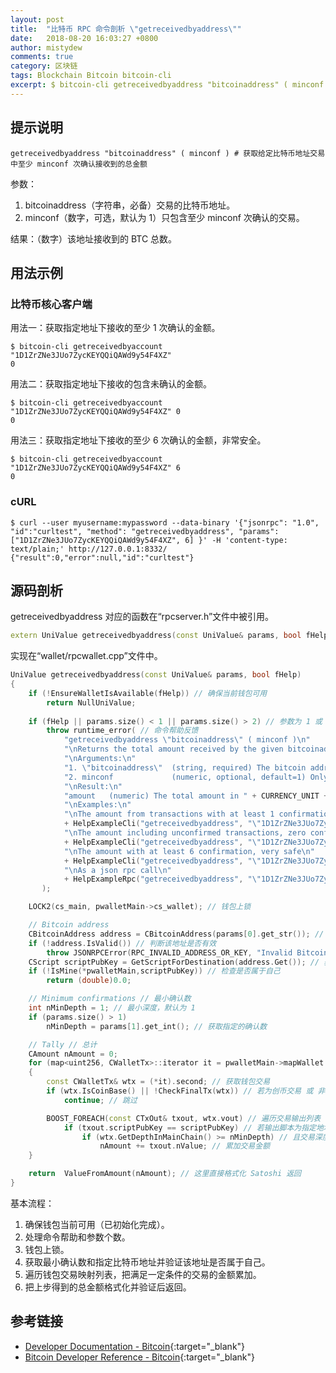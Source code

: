 ```yaml
---
layout: post
title:  "比特币 RPC 命令剖析 \"getreceivedbyaddress\""
date:   2018-08-20 16:03:27 +0800
author: mistydew
comments: true
category: 区块链
tags: Blockchain Bitcoin bitcoin-cli
excerpt: $ bitcoin-cli getreceivedbyaddress "bitcoinaddress" ( minconf )
---
```

## 提示说明

```shell
getreceivedbyaddress "bitcoinaddress" ( minconf ) # 获取给定比特币地址交易中至少 minconf 次确认接收到的总金额
```

参数：
1. bitcoinaddress（字符串，必备）交易的比特币地址。
2. minconf（数字，可选，默认为 1）只包含至少 minconf 次确认的交易。

结果：（数字）该地址接收到的 BTC 总数。

## 用法示例

### 比特币核心客户端

用法一：获取指定地址下接收的至少 1 次确认的金额。

```shell
$ bitcoin-cli getreceivedbyaccount "1D1ZrZNe3JUo7ZycKEYQQiQAWd9y54F4XZ"
0
```

用法二：获取指定地址下接收的包含未确认的金额。

```shell
$ bitcoin-cli getreceivedbyaccount "1D1ZrZNe3JUo7ZycKEYQQiQAWd9y54F4XZ" 0
0
```

用法三：获取指定地址下接收的至少 6 次确认的金额，非常安全。

```shell
$ bitcoin-cli getreceivedbyaccount "1D1ZrZNe3JUo7ZycKEYQQiQAWd9y54F4XZ" 6
0
```

### cURL

```shell
$ curl --user myusername:mypassword --data-binary '{"jsonrpc": "1.0", "id":"curltest", "method": "getreceivedbyaddress", "params": ["1D1ZrZNe3JUo7ZycKEYQQiQAWd9y54F4XZ", 6] }' -H 'content-type: text/plain;' http://127.0.0.1:8332/
{"result":0,"error":null,"id":"curltest"}
```

## 源码剖析

getreceivedbyaddress 对应的函数在“rpcserver.h”文件中被引用。

```cpp
extern UniValue getreceivedbyaddress(const UniValue& params, bool fHelp); // 获取某地址接收到的金额
```

实现在“wallet/rpcwallet.cpp”文件中。

```cpp
UniValue getreceivedbyaddress(const UniValue& params, bool fHelp)
{
    if (!EnsureWalletIsAvailable(fHelp)) // 确保当前钱包可用
        return NullUniValue;
    
    if (fHelp || params.size() < 1 || params.size() > 2) // 参数为 1 或 2 个
        throw runtime_error( // 命令帮助反馈
            "getreceivedbyaddress \"bitcoinaddress\" ( minconf )\n"
            "\nReturns the total amount received by the given bitcoinaddress in transactions with at least minconf confirmations.\n"
            "\nArguments:\n"
            "1. \"bitcoinaddress\"  (string, required) The bitcoin address for transactions.\n"
            "2. minconf             (numeric, optional, default=1) Only include transactions confirmed at least this many times.\n"
            "\nResult:\n"
            "amount   (numeric) The total amount in " + CURRENCY_UNIT + " received at this address.\n"
            "\nExamples:\n"
            "\nThe amount from transactions with at least 1 confirmation\n"
            + HelpExampleCli("getreceivedbyaddress", "\"1D1ZrZNe3JUo7ZycKEYQQiQAWd9y54F4XZ\"") +
            "\nThe amount including unconfirmed transactions, zero confirmations\n"
            + HelpExampleCli("getreceivedbyaddress", "\"1D1ZrZNe3JUo7ZycKEYQQiQAWd9y54F4XZ\" 0") +
            "\nThe amount with at least 6 confirmation, very safe\n"
            + HelpExampleCli("getreceivedbyaddress", "\"1D1ZrZNe3JUo7ZycKEYQQiQAWd9y54F4XZ\" 6") +
            "\nAs a json rpc call\n"
            + HelpExampleRpc("getreceivedbyaddress", "\"1D1ZrZNe3JUo7ZycKEYQQiQAWd9y54F4XZ\", 6")
       );

    LOCK2(cs_main, pwalletMain->cs_wallet); // 钱包上锁

    // Bitcoin address
    CBitcoinAddress address = CBitcoinAddress(params[0].get_str()); // 获取指定的比特币地址
    if (!address.IsValid()) // 判断该地址是否有效
        throw JSONRPCError(RPC_INVALID_ADDRESS_OR_KEY, "Invalid Bitcoin address");
    CScript scriptPubKey = GetScriptForDestination(address.Get()); // 获取公钥脚本
    if (!IsMine(*pwalletMain,scriptPubKey)) // 检查是否属于自己
        return (double)0.0;

    // Minimum confirmations // 最小确认数
    int nMinDepth = 1; // 最小深度，默认为 1
    if (params.size() > 1)
        nMinDepth = params[1].get_int(); // 获取指定的确认数

    // Tally // 总计
    CAmount nAmount = 0;
    for (map<uint256, CWalletTx>::iterator it = pwalletMain->mapWallet.begin(); it != pwalletMain->mapWallet.end(); ++it) // 遍历钱包交易映射列表
    {
        const CWalletTx& wtx = (*it).second; // 获取钱包交易
        if (wtx.IsCoinBase() || !CheckFinalTx(wtx)) // 若为创币交易 或 非最后一笔交易
            continue; // 跳过

        BOOST_FOREACH(const CTxOut& txout, wtx.vout) // 遍历交易输出列表
            if (txout.scriptPubKey == scriptPubKey) // 若输出脚本为指定地址的公钥脚本
                if (wtx.GetDepthInMainChain() >= nMinDepth) // 且交易深度大于等于最小深度
                    nAmount += txout.nValue; // 累加交易金额
    }

    return  ValueFromAmount(nAmount); // 这里直接格式化 Satoshi 返回
}
```

基本流程：
1. 确保钱包当前可用（已初始化完成）。
2. 处理命令帮助和参数个数。
3. 钱包上锁。
4. 获取最小确认数和指定比特币地址并验证该地址是否属于自己。
5. 遍历钱包交易映射列表，把满足一定条件的交易的金额累加。
6. 把上步得到的总金额格式化并验证后返回。

## 参考链接

* [Developer Documentation - Bitcoin](https://bitcoin.org/en/developer-documentation){:target="_blank"}
* [Bitcoin Developer Reference - Bitcoin](https://bitcoin.org/en/developer-reference#getreceivedbyaddress){:target="_blank"}
